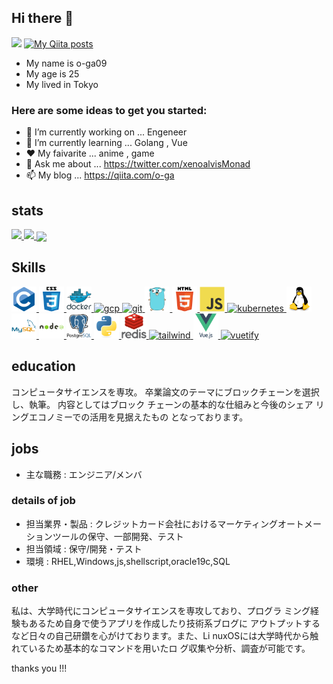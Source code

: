 ## Hi there 👋

![](https://komarev.com/ghpvc/?username=o-ga09)
[![My Qiita posts](https://qiita-badge.apiapi.app/s/o-ga/posts.svg)](http://qiita.com/o-ga)

 - My name is o-ga09 
 - My age is 25
 - My lived in Tokyo

### Here are some ideas to get you started:

- 🔭 I’m currently working on ... Engeneer
- 🌱 I’m currently learning ... Golang , Vue
- :heart: My faivarite  ... anime , game
- 💬 Ask me about ... https://twitter.com/xenoalvisMonad
- 📫 My blog ... https://qiita.com/o-ga

## stats

<a href="https://github.com/anuraghazra/github-readme-stats">
  <img src="https://github-readme-stats.vercel.app/api?username=o-ga09&show_icons=true" height="158px" />
</a>

<a href="https://github.com/anuraghazra/github-readme-stats">
  <img src="https://github-readme-stats.vercel.app/api/top-langs/?username=o-ga09&layout=compact" />
</a>

<a href="https://github.com/ryo-ma/github-profile-trophy">
  <img align="center" src="https://github-profile-trophy.vercel.app/?username=o-ga09&title=Joined2020,Commit,PullRequest,Repositories,Issues" height="151px" />
</a>

## Skills

<p align="left"> <a href="https://www.cprogramming.com/" target="_blank" rel="noreferrer"> <img src="https://raw.githubusercontent.com/devicons/devicon/master/icons/c/c-original.svg" alt="c" width="40" height="40"/> </a> <a href="https://www.w3schools.com/css/" target="_blank" rel="noreferrer"> <img src="https://raw.githubusercontent.com/devicons/devicon/master/icons/css3/css3-original-wordmark.svg" alt="css3" width="40" height="40"/> </a> <a href="https://www.docker.com/" target="_blank" rel="noreferrer"> <img src="https://raw.githubusercontent.com/devicons/devicon/master/icons/docker/docker-original-wordmark.svg" alt="docker" width="40" height="40"/> </a> <a href="https://cloud.google.com" target="_blank" rel="noreferrer"> <img src="https://www.vectorlogo.zone/logos/google_cloud/google_cloud-icon.svg" alt="gcp" width="40" height="40"/> </a> <a href="https://git-scm.com/" target="_blank" rel="noreferrer"> <img src="https://www.vectorlogo.zone/logos/git-scm/git-scm-icon.svg" alt="git" width="40" height="40"/> </a> <a href="https://golang.org" target="_blank" rel="noreferrer"> <img src="https://raw.githubusercontent.com/devicons/devicon/master/icons/go/go-original.svg" alt="go" width="40" height="40"/> </a> <a href="https://www.w3.org/html/" target="_blank" rel="noreferrer"> <img src="https://raw.githubusercontent.com/devicons/devicon/master/icons/html5/html5-original-wordmark.svg" alt="html5" width="40" height="40"/> </a> <a href="https://developer.mozilla.org/en-US/docs/Web/JavaScript" target="_blank" rel="noreferrer"> <img src="https://raw.githubusercontent.com/devicons/devicon/master/icons/javascript/javascript-original.svg" alt="javascript" width="40" height="40"/> </a> <a href="https://kubernetes.io" target="_blank" rel="noreferrer"> <img src="https://www.vectorlogo.zone/logos/kubernetes/kubernetes-icon.svg" alt="kubernetes" width="40" height="40"/> </a> <a href="https://www.linux.org/" target="_blank" rel="noreferrer"> <img src="https://raw.githubusercontent.com/devicons/devicon/master/icons/linux/linux-original.svg" alt="linux" width="40" height="40"/> </a> <a href="https://www.mysql.com/" target="_blank" rel="noreferrer"> <img src="https://raw.githubusercontent.com/devicons/devicon/master/icons/mysql/mysql-original-wordmark.svg" alt="mysql" width="40" height="40"/> </a> <a href="https://nodejs.org" target="_blank" rel="noreferrer"> <img src="https://raw.githubusercontent.com/devicons/devicon/master/icons/nodejs/nodejs-original-wordmark.svg" alt="nodejs" width="40" height="40"/> </a> <a href="https://www.postgresql.org" target="_blank" rel="noreferrer"> <img src="https://raw.githubusercontent.com/devicons/devicon/master/icons/postgresql/postgresql-original-wordmark.svg" alt="postgresql" width="40" height="40"/> </a> <a href="https://www.python.org" target="_blank" rel="noreferrer"> <img src="https://raw.githubusercontent.com/devicons/devicon/master/icons/python/python-original.svg" alt="python" width="40" height="40"/> </a> <a href="https://redis.io" target="_blank" rel="noreferrer"> <img src="https://raw.githubusercontent.com/devicons/devicon/master/icons/redis/redis-original-wordmark.svg" alt="redis" width="40" height="40"/> </a> <a href="https://tailwindcss.com/" target="_blank" rel="noreferrer"> <img src="https://www.vectorlogo.zone/logos/tailwindcss/tailwindcss-icon.svg" alt="tailwind" width="40" height="40"/> </a> <a href="https://vuejs.org/" target="_blank" rel="noreferrer"> <img src="https://raw.githubusercontent.com/devicons/devicon/master/icons/vuejs/vuejs-original-wordmark.svg" alt="vuejs" width="40" height="40"/> </a> <a href="https://vuetifyjs.com/en/" target="_blank" rel="noreferrer"> <img src="https://bestofjs.org/logos/vuetify.svg" alt="vuetify" width="40" height="40"/> </a> </p>

## education

コンピュータサイエンスを専攻。
卒業論文のテーマにブロックチェーンを選択し、執筆。
内容としてはブロック
チェーンの基本的な仕組みと今後のシェア
リングエコノミーでの活用を見据えたもの
となっております。

## jobs

- 主な職務 : エンジニア/メンバ

### details of job

- 担当業界・製品 : クレジットカード会社におけるマーケティングオートメーションツールの保守、一部開発、テスト
 - 担当領域 : 保守/開発・テスト
 - 環境 : RHEL,Windows,js,shellscript,oracle19c,SQL

### other

私は、大学時代にコンピュータサイエンスを専攻しており、プログラ
ミング経験もあるため自身で使うアプリを作成したり技術系ブログに
アウトプットするなど日々の自己研鑽を心がけております。また、Li
nuxOSには大学時代から触れているため基本的なコマンドを用いたロ
グ収集や分析、調査が可能です。

thanks you !!!
